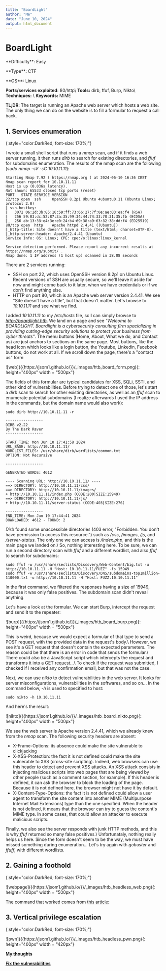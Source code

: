 ```yaml
---
title: "BoardLight"
author: "Me"
date: "June 10, 2024"
output: html_document
---
```


# BoardLight

 <div id="boxinfo">
 <div id="textbox">
 <p class="alignleft">**Difficulty**: Easy</p>
 <p class="aligncenter">**Type**: CTF</p>
 <p class="alignright">**OS**: Linux</p>
 </div>
 <div style="clear: both;"></div>
 </div> 

  
**Ports/services exploited:** 80/http\\
**Tools:** dirb, ffuf, Burp, Nikto\\
**Techniques:** \\
**Keywords:** MIME

**TL;DR**: The target is running an Apache web server which hosts a web site. The only thing we can do on the website is to fill a formular to request a call back.

## 1. Services enumeration
{:style="color:DarkRed; font-size: 170%;"}

I wrote a small shell script that runs a *nmap* scan, and if it finds a web server running, it then runs *dirb* to search for existing directories,
and *ffuf* for subdomains enumeration. The results of the nmap scan are the following (*sudo nmap -sV -sC 10.10.11.11*):

```
Starting Nmap 7.92 ( https://nmap.org ) at 2024-06-10 16:36 CEST
Nmap scan report for 10.10.11.11
Host is up (0.036s latency).
Not shown: 65533 closed tcp ports (reset)
PORT   STATE SERVICE VERSION
22/tcp open  ssh     OpenSSH 8.2p1 Ubuntu 4ubuntu0.11 (Ubuntu Linux; protocol 2.0)
| ssh-hostkey: 
|   3072 06:2d:3b:85:10:59:ff:73:66:27:7f:0e:ae:03:ea:f4 (RSA)
|   256 59:03:dc:52:87:3a:35:99:34:44:74:33:78:31:35:fb (ECDSA)
|_  256 ab:13:38:e4:3e:e0:24:b4:69:38:a9:63:82:38:dd:f4 (ED25519)
80/tcp open  http    Apache httpd 2.4.41 ((Ubuntu))
|_http-title: Site doesn't have a title (text/html; charset=UTF-8).
|_http-server-header: Apache/2.4.41 (Ubuntu)
Service Info: OS: Linux; CPE: cpe:/o:linux:linux_kernel

Service detection performed. Please report any incorrect results at https://nmap.org/submit/ .
Nmap done: 1 IP address (1 host up) scanned in 38.08 seconds
```
There are 2 services running:

- SSH on port 22, which uses OpenSSH version 8.2p1 on Ubuntu Linux. Recent versions of SSH are usually secure, so we'll leave it aside for now and might come back to it later, when we have credentials or if we don't find anything else.
- HTTP on port 80, which is an Apache web server version 2.4.41. We see "Site doesn't have a title", but that doesn't matter. Let's browse to *10.10.11.11* and see what we find.

I added *10.10.11.11* to my */etc/hosts* file, so I can simply browse to *http://boardlight.htb*. We land on a page and see *"Welcome to BOARDLIGHT. Boardlight is a cybersecurity consulting firm spacializing in providing cutting-edge security solutions to protect your business from cyber threats"*.
The menu buttons (Home, About, What we do, and Contact us) are just anchors to sections on the same page. Most buttons, like the head icon which looks like a login button, the Youtube, Linkedin, Facebook buttons, do not work at all.
If we scroll down the page, there's a "contact us" form:

<div class="img_container">
![web]({{https://jsom1.github.io/}}/_images/htb_board_form.png){: height="400px" width = "500px"}
</div>

The fields of this formular are typical candidates for XSS, SQLi, SSTI, and other kind of vulnerabilities. 
Before trying to detect one of those, let's start a *dirb* scan to search for other existing directories, as well as an *ffuf* scan to enumerate potential subdomains (I realize afterwards I used the IP address in the commands, but the domain name would also work):

```
sudo dirb http://10.10.11.11 -r

-----------------
DIRB v2.22    
By The Dark Raver
-----------------

START_TIME: Mon Jun 10 17:41:58 2024
URL_BASE: http://10.10.11.11/
WORDLIST_FILES: /usr/share/dirb/wordlists/common.txt
OPTION: Not Recursive

-----------------

GENERATED WORDS: 4612                                                          

---- Scanning URL: http://10.10.11.11/ ----
==> DIRECTORY: http://10.10.11.11/css/                                                                           
==> DIRECTORY: http://10.10.11.11/images/                                                                        
+ http://10.10.11.11/index.php (CODE:200|SIZE:15949)                                                             
==> DIRECTORY: http://10.10.11.11/js/                                                                            
+ http://10.10.11.11/server-status (CODE:403|SIZE:276)                                                           
                                                                                                                 
-----------------
END_TIME: Mon Jun 10 17:44:41 2024
DOWNLOADED: 4612 - FOUND: 2
```

*Dirb* found some unaccessible directories (403 error, "Forbidden. You don't have permission to access this resource.") such as */css*, */images*, */js*, and */server-status*. The only one we can access is */index.php*, and this is the main page we landed on.\\
So, nothing interesting here. To be sure, we can run a second directory scan with *ffuf* and a different wordlist, and also *ffuf* to search for subdomains:

```
sudo ffuf -w /usr/share/seclists/Discovery/Web-Content/big.txt -u http://10.10.11.11 -H "Host: 10.10.11.11/FUZZ" -fs 15949
sudo ffuf -w /usr/share/seclists/Discovery/DNS/subdomains-top1million-110000.txt -u http://10.10.11.11 -H "Host: FUZZ.10.10.11.11"
```
In the first command, we filtered the responses having a size of 15949, because it was only false positives. The subdomain scan didn't reveal anything.

Let's have a look at the formular. We can start Burp, intercept the request and send it to the repeater:

<div class="img_container">
![burp]({{https://jsom1.github.io/}}/_images/htb_board_burp.png){: height="400px" width = "500px"}
</div>

This is weird, because we would expect a formular of that type to send a POST request, with the provided data in the request's body.\\
However, we see it's a GET request that doesn't contain the expected parameters. The reason could be that there is an error in code that sends the formular.\\
There could also be a JavaScript script which intercepts the request and transforms it into a GET request...\\
To check if the request was submitted, I checked if I received any confirmation email, but that was not the case.

Next, we can use *nikto* to detect vulnerabilities in the web server. It looks for server misconfigurations, vulnerabilities in the softwares, and so on... In the command below, *-h* is used to specified to host:

```
sudo nikto -h 10.10.11.11
```
And here's the result:

<div class="img_container">
![nikto]({{https://jsom1.github.io/}}/_images/htb_board_nikto.png){: height="400px" width = "500px"}
</div>

We see the web server is Apache version 2.4.41, which we already knew from the *nmap* scan. The following security headers are absent:

- X-Frame-Options: its absence could make the site vulnerable to clickjacking
- X-XSS-Protection: the fact it is not defined could make the site vulnerable to XSS (cross-site scripting). Indeed, web browsers can use this header to detect and prevent XSS attacks. An XSS attack consists in injecting malicious scripts into web pages that are being viewed by other people (such as a comment section, for example). If this header is defined, it can ask the browser to block the loading of the page. Because it is not defined here, the browser might not have it by default.
- X-Content-Type-Options: the fact it is not defined could allow a user agent to transform the site content into another MIME (Multipurpose Internet Mail Extensions) type than the one specified. When the header is not defined, it means that the browser can try to guess the content's MIME type. In some cases, that could allow an attacker to execute malicious scripts.

Finally, we also see the server responds with junk HTTP methods, and this is why *ffuf* returned so many false positives.\\
Unfortunataly, nothing really helps us here. Since the form doesn't seem to be the way, we must have missed something during enumeration... Let's try again with *gobuster* and *ffuff*, with different wordlists.







## 2. Gaining a foothold
{:style="color:DarkRed; font-size: 170%;"}



<div class="img_container">
![webpage]({{https://jsom1.github.io/}}/_images/htb_headless_web.png){: height="400px" width = "500px"}
</div>



The command that worked comes from <a href="https://pswalia2u.medium.com/exploiting-xss-stealing-cookies-csrf-2325ec03136e" target="_blank">this article</a>:



## 3. Vertical privilege escalation
{:style="color:DarkRed; font-size: 170%;"}


<div class="img_container">
![pwn]({{https://jsom1.github.io/}}/_images/htb_headless_pwn.png){: height="400px" width = "420px"}
</div>


<ins>**My thoughts**</ins>


<ins>**Fix the vulnerabilities**</ins>

